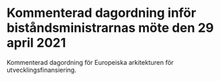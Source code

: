 # Kommenterad dagordning inför biståndsministrarnas möte den 29 april 2021

Kommenterad dagordning för Europeiska arkitekturen för utvecklingsfinansiering.
